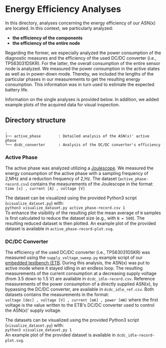# Energy Efficiency Analyses #

In this directory, analyses concerning the energy efficiency of our ASN(x) are located.
In this context, we particularly analyzed:

* **the efficiency of the components**
* **the efficiency of the entire node**

Regarding the former, we especially analyzed the power consumption of the diagnostic measures and the efficiency of the used DC/DC converter (i.e., TPS63031DSKR).
For the latter, the overall consumption of the entire sensor node is analyzed.
We measured the power consumption in the active states as well as in power-down mode.
Thereby, we included the lengths of the particular phases in our measurements to get the resulting energy consumption.
This information was in turn used to estimate the expected battery life.

Information on the single analyses is provided below.
In addition, we added example plots of the acquired data for visual inspection.


## Directory structure ##

```
.
├── active_phase        : Detailed analysis of the ASN(x)' active phase
└── dcdc_converter      : Analysis of the DC/DC converter's efficiency
```


### Active Phase ###

The active phase was analyzed utilizing a [Joulescope](https://www.joulescope.com/).
We measured the energy consumption of the active phase with a sampling frequency of 2\,MHz and a reduction frequency of 2\,Hz.
The dataset (`active_phase-record.csv`) contains the measurements of the Joulescope in the format:  
`time [s] , current [A] , voltage [V]`

The dataset can be visualized using the provided Python3 script (`visualize_dataset.py`) with:  
  `python3 visualize_dataset.py active_phase-record.csv 1`  
To enhance the visibility of the resulting plot the mean average of `N` samples is first calculated to reduce the dataset size (e.g., with `N = 500`).
The resulting reduced dataset is then plotted.
An example plot of the provided dataset is available in `active_phase-record-plot.svg`.


### DC/DC Converter ###

The efficiency of the used DC/DC converter (i.e., TPS63031DSKR) was measured using the `supply_voltage_sweep.py` example script of our [embedded testbench (ETB](https://github.com/DoWiD-wsn/embedded_testbench).
During this analysis, the ASN(x) was put to active mode where it stayed idling in an endless loop.
The resulting measurements of the current consumption at a decreasing supply voltage (from 3.5 down to 1.5 V) are available in `dcdc_idle-record.csv`.
Reference measurements of the power consumption of a directly supplied ASN(x), by bypassing the DC/DC converter, are available in `dcdc_idle_ref.csv`.
Both datasets contains the measurements in the format:  
`voltage [dec] , voltage [V] , current [mA] , power [mW]`
where the first voltage is the value written to the ETB's DC/DC converter used to control the ASN(x)' supply voltage.

The datasets can be visualized using the provided Python3 script (`visualize_dataset.py`) with:  
  `python3 visualize_dataset.py 1`  
An example plot of the provided dataset is available in `dcdc_idle-record-plot.svg`.
